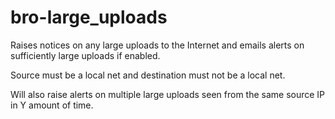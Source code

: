 # bro-large_uploads

Raises notices on any large uploads to the Internet and emails alerts on sufficiently large uploads if enabled.

Source must be a local net and destination must not be a local net.

Will also raise alerts on multiple large uploads seen from the same source IP in Y amount of time.